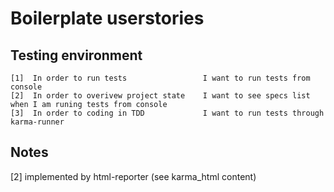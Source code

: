 
Boilerplate userstories
=======================

## Testing environment

    [1]  In order to run tests                 I want to run tests from console
    [2]	 In order to overivew project state    I want to see specs list when I am runing tests from console
    [3]	 In order to coding in TDD             I want to run tests through karma-runner

## Notes

[2] implemented by html-reporter (see karma_html content)
